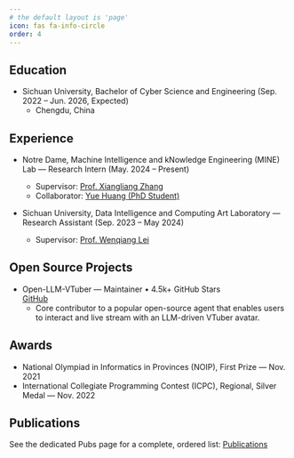 ```yaml
---
# the default layout is 'page'
icon: fas fa-info-circle
order: 4
---
```


## Education

- Sichuan University, Bachelor of Cyber Science and Engineering (Sep. 2022 – Jun. 2026, Expected)
	- Chengdu, China

## Experience

- Notre Dame, Machine Intelligence and kNowledge Engineering (MINE) Lab — Research Intern (May. 2024 – Present)
	- Supervisor: [Prof. Xiangliang Zhang](https://scholar.google.com/citations?user=BhRJe4wAAAAJ&hl=en)
	- Collaborator: [Yue Huang (PhD Student)](https://scholar.google.com/citations?user=HvzvvqQAAAAJ&hl=en)

- Sichuan University, Data Intelligence and Computing Art Laboratory — Research Assistant (Sep. 2023 – May 2024)
	- Supervisor: [Prof. Wenqiang Lei](https://scholar.google.com/citations?user=qexdxuEAAAAJ&hl=zh-CN)

## Open Source Projects

- Open-LLM-VTuber — Maintainer • 4.5k+ GitHub Stars  
	[GitHub](https://github.com/Open-LLM-VTuber/Open-LLM-VTuber)
	- Core contributor to a popular open-source agent that enables users to interact and live stream with an LLM-driven VTuber avatar.

## Awards

- National Olympiad in Informatics in Provinces (NOIP), First Prize — Nov. 2021
- International Collegiate Programming Contest (ICPC), Regional, Silver Medal — Nov. 2022

## Publications

See the dedicated Pubs page for a complete, ordered list: [Publications](/publications/)
